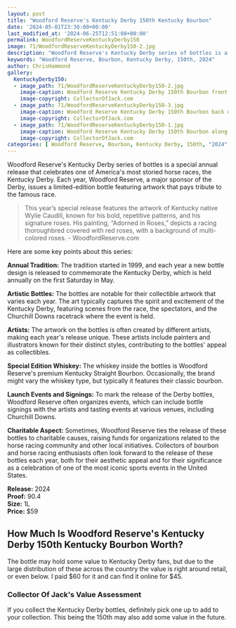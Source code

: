 ```yaml
---
layout: post
title: "Woodford Reserve's Kentucky Derby 150th Kentucky Bourbon"
date: '2024-05-01T23:30:00+00:00'
last_modified_at: '2024-06-25T12:51:00+00:00'
permalink: WoodfordReserveKentuckyDerby150
image: 71/WoodfordReserveKentuckyDerby150-2.jpg
description: "Woodford Reserve's Kentucky Derby series of bottles is a special annual release that celebrates one of America's most storied horse races, the Kentucky Derby. "
keywords: "Woodford Reserve, Bourbon, Kentucky Derby, 150th, 2024"
author: ChrisHammond
gallery:
  KentuckyDerby150:
  - image_path: 71/WoodfordReserveKentuckyDerby150-2.jpg
    image-caption: Woodford Reserve Kentucky Derby 150th Bourbon front of the bottle
    image-copyright: CollectorOfJack.com
  - image_path: 71/WoodfordReserveKentuckyDerby150-3.jpg
    image-caption: Woodford Reserve Kentucky Derby 150th Bourbon back of the bottle 
    image-copyright: CollectorOfJack.com
  - image_path: 71/WoodfordReserveKentuckyDerby150-1.jpg
    image-caption: Woodford Reserve Kentucky Derby 150th Bourbon along with 3 other years
    image-copyright: CollectorOfJack.com
categories: [ Woodford Reserve, Bourbon, Kentucky Derby, 150th, "2024" ]
---
```

Woodford Reserve's Kentucky Derby series of bottles is a special annual release that celebrates one of America's most storied horse races, the Kentucky Derby. Each year, Woodford Reserve, a major sponsor of the Derby, issues a limited-edition bottle featuring artwork that pays tribute to the famous race. 

> This year’s special release features the artwork of Kentucky native Wylie Caudill, known for his bold, repetitive patterns, and his signature roses. His painting, “Adorned in Roses,” depicts a racing thoroughbred covered with red roses, with a background of multi-colored roses. - WoodfordReserve.com

Here are some key points about this series:

**Annual Tradition:** The tradition started in 1999, and each year a new bottle design is released to commemorate the Kentucky Derby, which is held annually on the first Saturday in May.

**Artistic Bottles:** The bottles are notable for their collectible artwork that varies each year. The art typically captures the spirit and excitement of the Kentucky Derby, featuring scenes from the race, the spectators, and the Churchill Downs racetrack where the event is held.

**Artists:** The artwork on the bottles is often created by different artists, making each year's release unique. These artists include painters and illustrators known for their distinct styles, contributing to the bottles' appeal as collectibles.

**Special Edition Whiskey:** The whiskey inside the bottles is Woodford Reserve's premium Kentucky Straight Bourbon. Occasionally, the brand might vary the whiskey type, but typically it features their classic bourbon.

**Launch Events and Signings:** To mark the release of the Derby bottles, Woodford Reserve often organizes events, which can include bottle signings with the artists and tasting events at various venues, including Churchill Downs.

**Charitable Aspect:** Sometimes, Woodford Reserve ties the release of these bottles to charitable causes, raising funds for organizations related to the horse racing community and other local initiatives.
Collectors of bourbon and horse racing enthusiasts often look forward to the release of these bottles each year, both for their aesthetic appeal and for their significance as a celebration of one of the most iconic sports events in the United States.

**Release:** 2024  
**Proof:** 90.4  
**Size:** 1L  
**Price:** $59  

## How Much Is Woodford Reserve's Kentucky Derby 150th Kentucky Bourbon Worth?
The bottle may hold some value to Kentucky Derby fans, but due to the large distribution of these across the country the value is right around retail, or even below. I paid $60 for it and can find it online for $45.
 
### Collector Of Jack's Value Assessment
If you collect the Kentucky Derby bottles, definitely pick one up to add to your collection. This being the 150th may also add some value in the future.